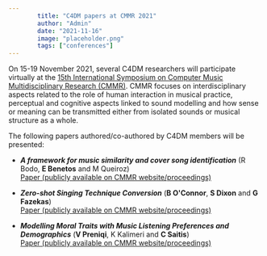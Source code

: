 ```yaml
---
        title: "C4DM papers at CMMR 2021"
        author: "Admin"
        date: "2021-11-16"
        image: "placeholder.png"
        tags: ["conferences"]
---
```

    

On 15-19 November 2021, several C4DM researchers will participate virtually at the [15th International Symposium on Computer Music Multidisciplinary Research (CMMR)](https://www.cmmr2021.gttm.jp/). CMMR focuses on interdisciplinary aspects related to the role of human interaction in musical practice, perceptual and cognitive aspects linked to sound modelling and how sense or meaning can be transmitted either from isolated sounds or musical structure as a whole.

The following papers authored/co-authored by C4DM members will be presented:

* _**A framework for music similarity and cover song identification**_ (R Bodo, **E Benetos** and M Queiroz)
<br>[Paper (publicly available on CMMR website/proceedings)](https://cmmr2021.github.io/proceedings/pdffiles/cmmr2021_23.pdf)

* _**Zero-shot Singing Technique Conversion**_ (**B O'Connor**, **S Dixon** and **G Fazekas**)
<br>[Paper (publicly available on CMMR website/proceedings)](https://cmmr2021.github.io/proceedings/pdffiles/cmmr2021_26.pdf)

* _**Modelling Moral Traits with Music Listening Preferences and Demographics**_ (**V Preniqi**, K Kalimeri and **C Saitis**)
<br>[Paper (publicly available on CMMR website/proceedings)](https://cmmr2021.github.io/proceedings/pdffiles/cmmr2021_08.pdf)
